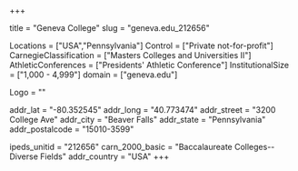 
+++

title = "Geneva College"
slug = "geneva.edu_212656"

Locations = ["USA","Pennsylvania"]
Control = ["Private not-for-profit"]
CarnegieClassification = ["Masters Colleges and Universities II"]
AthleticConferences = ["Presidents' Athletic Conference"]
InstitutionalSize = ["1,000 - 4,999"]
domain = ["geneva.edu"]

Logo = ""

addr_lat = "-80.352545"
addr_long = "40.773474"
addr_street = "3200 College Ave"
addr_city = "Beaver Falls"
addr_state = "Pennsylvania"
addr_postalcode = "15010-3599"

ipeds_unitid = "212656"
carn_2000_basic = "Baccalaureate Colleges--Diverse Fields"
addr_country = "USA"
+++
    

